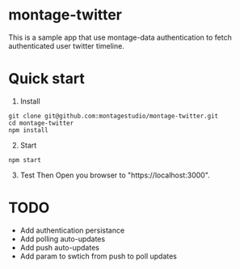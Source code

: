 # montage-twitter

This is a sample app that use montage-data authentication to fetch authenticated user twitter timeline.

# Quick start

1. Install 
```
git clone git@github.com:montagestudio/montage-twitter.git
cd montage-twitter
npm install
 ```

2. Start
```
npm start
```

3. Test
Then Open you browser to "https://localhost:3000".


# TODO
- Add authentication persistance
- Add polling auto-updates
- Add push auto-updates
- Add param to swtich from push to poll updates